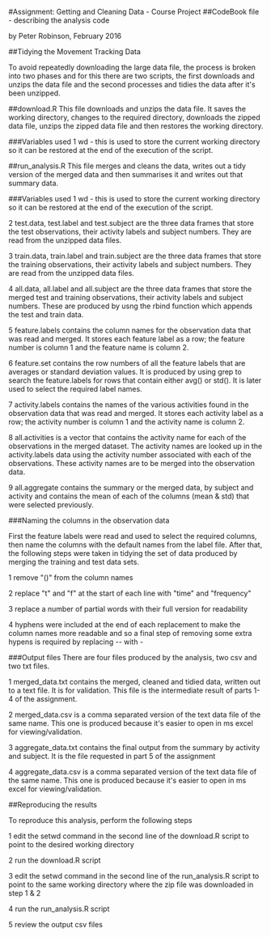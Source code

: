 #Assignment: Getting and Cleaning Data - Course Project
##CodeBook file - describing the analysis code

by Peter Robinson, February 2016

##Tidying the Movement Tracking Data

To avoid repeatedly downloading the large data file, the process is broken into two phases and for this there are two scripts, the first downloads and unzips the data file and the second processes and tidies the data after it's been unzipped.

##download.R
This file downloads and unzips the data file.
It saves the working directory, changes to the required directory, downloads the zipped data file, unzips the zipped data file and then restores the working directory.

###Variables used
1 wd - this is used to store the current working directory so it can be restored at the end of the execution of the script.

##run_analysis.R
This file merges and cleans the data, writes out a tidy version of the merged data and then summarises it and writes out that summary data.

###Variables used
1 wd - this is used to store the current working directory so it can be restored at the end of the execution of the script.

2 test.data, test.label and test.subject are the three data frames that store the test observations, their activity labels and subject numbers. They are read from the unzipped data files.

3 train.data, train.label and train.subject are the three data frames that store the training observations, their activity labels and subject numbers. They are read from the unzipped data files.

4 all.data, all.label and all.subject are the three data frames that store the merged test and training observations, their activity labels and subject numbers. These are produced by usng the rbind function which appends the test and train data.

5 feature.labels contains the column names for the observation data that was read and merged. It stores each feature label as a row; the feature number is column 1 and the feature name is column 2.

6 feature.set contains the row numbers of all the feature labels that are averages or standard deviation values. It is produced by using grep to search the feature.labels for rows that contain either avg() or std(). It is later used to select the required label names.

7 activity.labels contains the names of the various activities found in the observation data that was read and merged. It stores each activity label as a row; the activity number is column 1 and the activity name is column 2.

8 all.activities is a vector that contains the activity name for each of the observations in the merged dataset. The activity names are looked up in the activity.labels data using the activity number associated with each of the observations. These activity names are to be merged into the observation data.

9 all.aggregate contains the summary or the merged data, by subject and activity and contains the mean of each of the columns (mean & std) that were selected previously.


###Naming the columns in the observation data

First the feature labels were read and used to select the required columns, then name the columns with the default names from the label file. After that, the following steps were taken in tidying the set of data produced by merging the training and test data sets.

1 remove "()" from the column names

2 replace "t" and "f" at the start of each line with "time" and "frequency"

3 replace a number of partial words with their full version for readability

4 hyphens were included at the end of each replacement to make the column names more readable and so a final step of removing some extra hypens is required by replacing -- with -

###Output files
There are four files produced by the analysis, two csv and two txt files.

1 merged_data.txt contains the merged, cleaned and tidied data, written out to a text file. It is for validation. This file is the intermediate result of parts 1-4 of the assignment.

2 merged_data.csv is a comma separated version of the text data file of the same name. This one is produced because it's easier to open in ms excel for viewing/validation.

3 aggregate_data.txt contains the final output from the summary by activity and subject. It is the file requested in part 5 of the assignment

4 aggregate_data.csv is a comma separated version of the text data file of the same name. This one is produced because it's easier to open in ms excel for viewing/validation.

##Reproducing the results

To reproduce this analysis, perform the following steps

1 edit the setwd command in the second line of the download.R script to point to the desired working directory

2 run the download.R script

3 edit the setwd command in the second line of the run_analysis.R script to point to the same working directory where the zip file was downloaded in step 1 & 2

4 run the run_analysis.R script

5 review the output csv files
